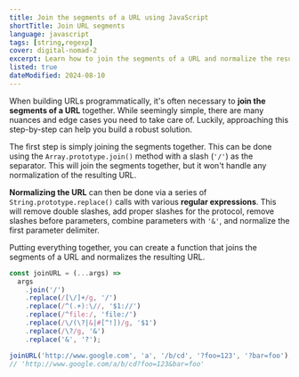 ```yaml
---
title: Join the segments of a URL using JavaScript
shortTitle: Join URL segments
language: javascript
tags: [string,regexp]
cover: digital-nomad-2
excerpt: Learn how to join the segments of a URL and normalize the resulting URL using JavaScript.
listed: true
dateModified: 2024-08-10
---
```


When building URLs programmatically, it's often necessary to **join the segments of a URL** together. While seemingly simple, there are many nuances and edge cases you need to take care of. Luckily, approaching this step-by-step can help you build a robust solution.

The first step is simply joining the segments together. This can be done using the `Array.prototype.join()` method with a slash (`'/'`) as the separator. This will join the segments together, but it won't handle any normalization of the resulting URL.

**Normalizing the URL** can then be done via a series of `String.prototype.replace()` calls with various **regular expressions**. This will remove double slashes, add proper slashes for the protocol, remove slashes before parameters, combine parameters with `'&'`, and normalize the first parameter delimiter.

Putting everything together, you can create a function that joins the segments of a URL and normalizes the resulting URL.

```js
const joinURL = (...args) =>
  args
    .join('/')
    .replace(/[\/]+/g, '/')
    .replace(/^(.+):\//, '$1://')
    .replace(/^file:/, 'file:/')
    .replace(/\/(\?|&|#[^!])/g, '$1')
    .replace(/\?/g, '&')
    .replace('&', '?');

joinURL('http://www.google.com', 'a', '/b/cd', '?foo=123', '?bar=foo');
// 'http://www.google.com/a/b/cd?foo=123&bar=foo'
```
